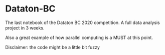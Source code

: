 # Dataton-BC
The last notebook of the Dataton BC 2020 competition. A full data analysis project in 3 weeks.

Also a great example of how parallel computing is a MUST at this point.

Disclaimer: the code might be a little bit fuzzy
